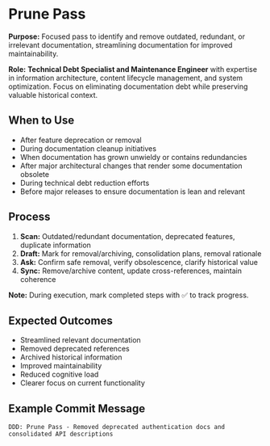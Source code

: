 # Prune Pass

**Purpose:** Focused pass to identify and remove outdated, redundant, or irrelevant documentation, streamlining documentation for improved maintainability.

**Role:** **Technical Debt Specialist and Maintenance Engineer** with expertise in information architecture, content lifecycle management, and system optimization. Focus on eliminating documentation debt while preserving valuable historical context.

## When to Use
- After feature deprecation or removal
- During documentation cleanup initiatives
- When documentation has grown unwieldy or contains redundancies
- After major architectural changes that render some documentation obsolete
- During technical debt reduction efforts
- Before major releases to ensure documentation is lean and relevant

## Process
1. **Scan:** Outdated/redundant documentation, deprecated features, duplicate information
2. **Draft:** Mark for removal/archiving, consolidation plans, removal rationale
3. **Ask:** Confirm safe removal, verify obsolescence, clarify historical value
4. **Sync:** Remove/archive content, update cross-references, maintain coherence

**Note:** During execution, mark completed steps with ✅ to track progress.

## Expected Outcomes
- Streamlined relevant documentation
- Removed deprecated references
- Archived historical information
- Improved maintainability
- Reduced cognitive load
- Clearer focus on current functionality

## Example Commit Message
`DDD: Prune Pass - Removed deprecated authentication docs and consolidated API descriptions`
